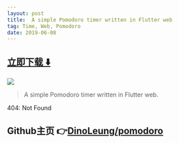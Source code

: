 ```yaml
---
layout: post
title:  A simple Pomodoro timer written in Flutter web
tag: Time, Web, Pomodoro
date: 2019-06-08
---
```


 


## [立即下载 ️⬇️ ](https://codeload.github.com/DinoLeung/pomodoro/zip/master) 
<p-1> 

 
![](https://flutterawesome.com/content/images/2019/05/pomodoro.jpg)
 
>
> A simple Pomodoro timer written in Flutter web.
>

 
404: Not Found

## Github主页 👉[DinoLeung/pomodoro](http://github.com/DinoLeung/pomodoro)